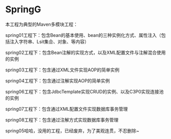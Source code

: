 # SpringG
本工程为典型的Maven多模块工程：

spring01工程下：包含Bean的基本使用、bean的三种实例化方式、属性注入（包括注入字符串、Lsit集合、对象、等内容）

spring02工程下：包含Bean注解的实现方式，以及XML配置文件与注解混合使用的实例

spring03工程下：包含通过XML文件实现AOP的简单实例

spring04工程下：包含通过注解实现AOP的简单实例

spring06工程下：包含JdbcTemplate实现CRUD的实例、以及C3P0实现连接池的实例

spring07工程下：包含通过XML配置文件实现数据库事务管理

spring08工程下：包含通过注解方式实现数据库事务管理

spring05哈哈，没用的工程，已经废弃，为了美观连贯，不忍删除~
